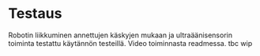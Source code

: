 # Testaus

Robotin liikkuminen annettujen käskyjen mukaan ja ultraäänisensorin toiminta testattu käytännön testeillä. Video toiminnasta readmessa. tbc wip
